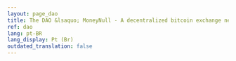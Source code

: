 ```yaml
---
layout: page_dao
title: The DAO &lsaquo; MoneyNull - A decentralized bitcoin exchange network
ref: dao
lang: pt-BR
lang_display: Pt (Br)
outdated_translation: false
---
```

